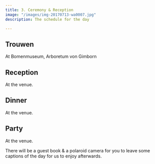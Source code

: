 ```yaml
---
title: 3. Ceremony & Reception
image: "/images/img-20170713-wa0007.jpg"
description: The schedule for the day

---
```

## Trouwen

At Bomenmuseum, Arboretum von Gimborn

## Reception

At the venue.

## Dinner

At the venue.

## Party

At the venue.

There will be a guest book & a polaroid camera for you to leave some captions of the day for us to enjoy afterwards.